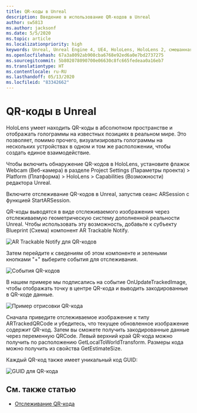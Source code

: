 ```yaml
---
title: QR-коды в Unreal
description: Введение в использование QR-кодов в Unreal
author: sw5813
ms.author: jacksonf
ms.date: 5/5/2020
ms.topic: article
ms.localizationpriority: high
keywords: Unreal, Unreal Engine 4, UE4, HoloLens, HoloLens 2, смешанная реальность, разработка, функции, документация, руководства, голограммы, QR-коды
ms.openlocfilehash: 67a3a8092ab908cba6768e92ed6a0e7bd2737275
ms.sourcegitcommit: 5b802078090700e06630c8fc665fedeaa0a16eb7
ms.translationtype: HT
ms.contentlocale: ru-RU
ms.lasthandoff: 05/13/2020
ms.locfileid: "83342662"
---
```

# <a name="qr-codes-in-unreal"></a>QR-коды в Unreal

HoloLens умеет находить QR-коды в абсолютном пространстве и отображать голограммы на известных позициях в реальном мире.  Это позволяет, помимо прочего, визуализировать голограммы на нескольких устройствах в одном и том же расположении, чтобы создать единое взаимодействие. 

Чтобы включить обнаружение QR-кодов в HoloLens, установите флажок Webcam (Веб-камера) в разделе Project Settings (Параметры проекта) > Platform (Платформа) > HoloLens > Capabilities (Возможности) редактора Unreal.  

Включите отслеживание QR-кодов в Unreal, запустив сеанс ARSession с функцией StartARSession. 

QR-коды выводятся в виде отслеживаемого изображения через отслеживаемую геометрическую систему дополненной реальности Unreal.  Чтобы использовать эту возможность, добавьте к субъекту Blueprint (Схема) компонент AR Trackable Notify. 

![AR Trackable Notify для QR-кодов](images/unreal-spatialmapping-artrackablenotify.PNG)

Затем перейдите к сведениям об этом компоненте и зелеными кнопками "+" выберите события для отслеживания.  

![События QR-кодов](images/unreal-spatialmapping-events.PNG)

В нашем примере мы подписались на событие OnUpdateTrackedImage, чтобы отображать точку в центре QR-кода и выводить закодированные в QR-коде данные. 

![Пример отрисовки QR-кода](images/unreal-qr-render.PNG)

Сначала приведите отслеживаемое изображение к типу ARTrackedQRCode и убедитесь, что текущее обновленное изображение содержит QR-код.  Затем вы сможете получить закодированные данные через переменную QRCode.  Левый верхний край QR-кода можно получить по расположению GetLocalToWorldTransform.  Размеры кода можно получить из свойства GetEstimateSize. 

Каждый QR-код также имеет уникальный код GUID: 

![GUID для QR-кода](images/unreal-qr-guid.PNG)

## <a name="see-also"></a>См. также статью
* [Отслеживание QR-кода](qr-code-tracking.md)
